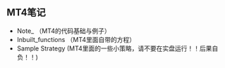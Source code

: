 ## MT4笔记
- Note_ （MT4的代码基础与例子）
- Inbuilt_functions （MT4里面自带的方程）
- Sample Strategy   (MT4里面的一些小策略，请不要在实盘运行！！后果自负！！)
